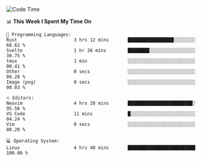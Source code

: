 <!-- [![Top Langs](https://github-readme-stats.vercel.app/api/top-langs/?username=gagahsyuja&theme=dracula&hide_border=true&border_radius=7)](https://github.com/anuraghazra/github-readme-stats) -->

<!--START_SECTION:waka-->
![Code Time](http://img.shields.io/badge/Code%20Time-398%20hrs%2048%20mins-blue)

📊 **This Week I Spent My Time On** 

```text
💬 Programming Languages: 
Rust                     3 hrs 12 mins       █████████████████░░░░░░░░   68.62 % 
Svelte                   1 hr 26 mins        ████████░░░░░░░░░░░░░░░░░   30.75 % 
tmux                     1 min               ░░░░░░░░░░░░░░░░░░░░░░░░░   00.41 % 
Other                    0 secs              ░░░░░░░░░░░░░░░░░░░░░░░░░   00.20 % 
Image (png)              0 secs              ░░░░░░░░░░░░░░░░░░░░░░░░░   00.03 % 

🔥 Editors: 
Neovim                   4 hrs 28 mins       ████████████████████████░   95.56 % 
VS Code                  11 mins             █░░░░░░░░░░░░░░░░░░░░░░░░   04.24 % 
Vim                      0 secs              ░░░░░░░░░░░░░░░░░░░░░░░░░   00.20 % 

💻 Operating System: 
Linux                    4 hrs 40 mins       █████████████████████████   100.00 % 
```


<!--END_SECTION:waka-->
